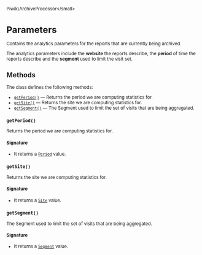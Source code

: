 <small>Piwik\ArchiveProcessor\</small>

Parameters
==========

Contains the analytics parameters for the reports that are currently being archived.

The analytics
parameters include the **website** the reports describe, the **period** of time the reports describe
and the **segment** used to limit the visit set.

Methods
-------

The class defines the following methods:

- [`getPeriod()`](#getperiod) &mdash; Returns the period we are computing statistics for.
- [`getSite()`](#getsite) &mdash; Returns the site we are computing statistics for.
- [`getSegment()`](#getsegment) &mdash; The Segment used to limit the set of visits that are being aggregated.

<a name="getperiod" id="getperiod"></a>
<a name="getPeriod" id="getPeriod"></a>
### `getPeriod()` 
Returns the period we are computing statistics for.

#### Signature

- It returns a [`Period`](../../Piwik/Period.md) value.

<a name="getsite" id="getsite"></a>
<a name="getSite" id="getSite"></a>
### `getSite()` 
Returns the site we are computing statistics for.

#### Signature

- It returns a [`Site`](../../Piwik/Site.md) value.

<a name="getsegment" id="getsegment"></a>
<a name="getSegment" id="getSegment"></a>
### `getSegment()` 
The Segment used to limit the set of visits that are being aggregated.

#### Signature

- It returns a [`Segment`](../../Piwik/Segment.md) value.

